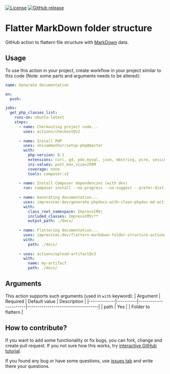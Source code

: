 [![License](https://img.shields.io/github/license/impresscms-dev/flattern-markdown-folder-structure-action.svg)](LICENSE)
[![GitHub release](https://img.shields.io/github/release/impresscms-dev/flattern-markdown-folder-structure-action.svg)](https://github.com/impresscms-dev/generate-php-project-classes-list-file-action/releases)

# Flatter MarkDown folder structure

GitHub action to flattern file structure with [MarkDown](https://docs.github.com/en/get-started/writing-on-github/getting-started-with-writing-and-formatting-on-github/basic-writing-and-formatting-syntax) data.

## Usage

To use this action in your project, create workflow in your project similar to this code (Note: some parts and arguments needs to be altered):
```yaml
name: Generate documentation

on:
  push:

jobs:
  get_php_classes_list:
    runs-on: ubuntu-latest
    steps:
      - name: Checkouting project code...
        uses: actions/checkout@v2
        
      - name: Install PHP
        uses: shivammathur/setup-php@master
        with:
          php-version: 8.1
          extensions: curl, gd, pdo_mysql, json, mbstring, pcre, session
          ini-values: post_max_size=256M
          coverage: none
          tools: composer:v2
          
      - name: Install Composer dependencies (with dev)
        run: composer install --no-progress --no-suggest --prefer-dist --optimize-autoloader       
          
      - name: Generating documentation...
        uses: impresscms-dev/generate-phpdocs-with-clean-phpdoc-md-action@v0.1.4
        with:
          class_root_namespace: ImpressCMS\
          included_classes: ImpressCMS\**
          output_path: ./docs/
          
      - name: Flattering documentation...
        uses: impresscms-dev/flattern-markdown-folder-structure-action@v0.1
        with:
          path: ./docs/
          
      - uses: actions/upload-artifact@v3
        with:
          name: my-artifact
          path: ./docs/
```

## Arguments

This action supports such arguments (used in `with` keyword):
| Argument    | Required | Default value        | Description                       |
|-------------|----------|----------------------|-----------------------------------|
| path | Yes      |                      | Folder to flattern |

## How to contribute?

If you want to add some functionality or fix bugs, you can fork, change and create pull request. If you not sure how this works, try [interactive GitHub tutorial](https://try.github.io).

If you found any bug or have some questions, use [issues tab](https://github.com/impresscms-dev/flattern-markdown-folder-structure-action/issues) and write there your questions.
